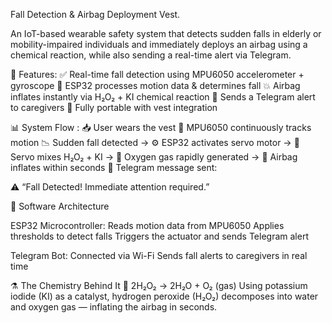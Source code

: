 Fall Detection & Airbag Deployment Vest.

An IoT-based wearable safety system that detects sudden falls in elderly or mobility-impaired individuals and immediately deploys an airbag using a chemical reaction, while also sending a real-time alert via Telegram.

📌 Features:
✅ Real-time fall detection using MPU6050 accelerometer + gyroscope
🧠 ESP32 processes motion data & determines fall
💥 Airbag inflates instantly via H₂O₂ + KI chemical reaction
🛜 Sends a Telegram alert to caregivers
🔋 Fully portable with vest integration

📊 System Flow :
📥 User wears the vest
🔄 MPU6050 continuously tracks motion
📉 Sudden fall detected →
⚙️ ESP32 activates servo motor →
🧪 Servo mixes H₂O₂ + KI →
🫧 Oxygen gas rapidly generated →
🎈 Airbag inflates within seconds
📨 Telegram message sent:

⚠️ “Fall Detected! Immediate attention required.”

🧠 Software Architecture

ESP32 Microcontroller:
Reads motion data from MPU6050
Applies thresholds to detect falls
Triggers the actuator and sends Telegram alert

Telegram Bot:
Connected via Wi-Fi
Sends fall alerts to caregivers in real time

⚗️ The Chemistry Behind It
🧪 2H₂O₂ → 2H₂O + O₂ (gas)
Using potassium iodide (KI) as a catalyst, hydrogen peroxide (H₂O₂) decomposes into water and oxygen gas — inflating the airbag in seconds.

